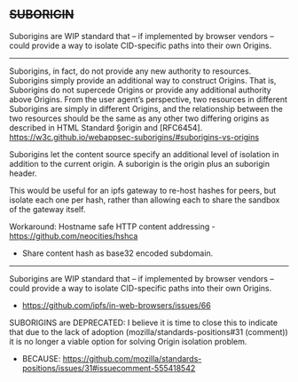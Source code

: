 ## ~~SUBORIGIN~~
Suborigins are WIP standard that – if implemented by browser vendors – could provide a way to
isolate CID-specific paths into their own Origins.



------

Suborigins, in fact, do not provide any new authority to resources. Suborigins simply provide an additional way to construct Origins. That is, Suborigins do not supercede Origins or provide any additional authority above Origins. From the user agent’s perspective, two resources in different Suborigins are simply in different Origins, and the relationship between the two resources should be the same as any other two differing origins as described in HTML Standard §origin and [RFC6454].
https://w3c.github.io/webappsec-suborigins/#suborigins-vs-origins


Suborigins let the content source specify an additional level of isolation in addition to the current origin. A suborigin is the origin plus an suborigin header.

This would be useful for an ipfs gateway to re-host hashes for peers, but isolate each one per hash, rather than allowing each to share the sandbox of the gateway itself.

Workaround: Hostname safe HTTP content addressing - https://github.com/neocities/hshca
* Share content hash as base32 encoded subdomain.

-----
Suborigins are WIP standard that – if implemented by browser vendors – could provide a way to isolate CID-specific paths into their own Origins.
* https://github.com/ipfs/in-web-browsers/issues/66

SUBORIGINS are DEPRECATED:
I believe it is time to close this to indicate that due to the lack of adoption (mozilla/standards-positions#31 (comment)) it is no longer a viable option for solving Origin isolation problem.
* BECAUSE: https://github.com/mozilla/standards-positions/issues/31#issuecomment-555418542

